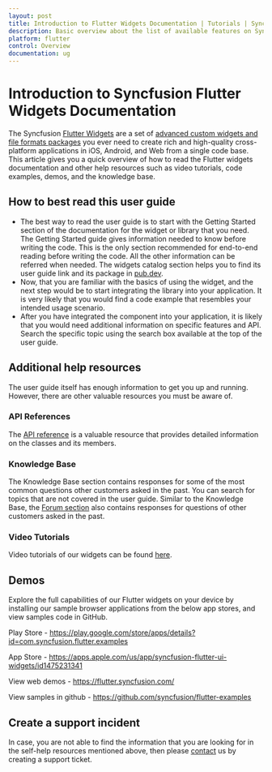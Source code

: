 ```yaml
---
layout: post
title: Introduction to Flutter Widgets Documentation | Tutorials | Syncfusion
description: Basic overview about the list of available features on Syncfusion Flutter widgets and steps to use the guide.
platform: flutter
control: Overview
documentation: ug
---
```


# Introduction to Syncfusion Flutter Widgets Documentation

The Syncfusion [Flutter Widgets](https://www.syncfusion.com/flutter-widgets) are a set of [advanced custom widgets and file formats packages](https://pub.dev/publishers/syncfusion.com/packages) you ever need to create rich and high-quality cross-platform applications in iOS, Android, and Web from a single code base. This article gives you a quick overview of how to read the Flutter widgets documentation and other help resources such as video tutorials, code examples, demos, and the knowledge base.

## How to best read this user guide

* The best way to read the user guide is to start with the Getting Started section of the documentation for the widget or library that you need. The Getting Started guide gives information needed to know before writing the code. This is the only section recommended for end-to-end reading before writing the code. All the other information can be referred when needed. The widgets catalog section helps you to find its user guide link and its package in [pub.dev](https://pub.dev/publishers/syncfusion.com/packages).
* Now, that you are familiar with the basics of using the widget, and the next step would be to start integrating the library into your application. It is very likely that you would find a code example that resembles your intended usage scenario.
* After you have integrated the component into your application, it is likely that you would need additional information on specific features and API. Search the specific topic using the search box available at the top of the user guide.

## Additional help resources

The user guide itself has enough information to get you up and running. However, there are other valuable resources you must be aware of.

### API References

The [API reference](https://help.syncfusion.com/flutter/introduction/api-reference) is a valuable resource that provides detailed information on the classes and its members.

### Knowledge Base
The Knowledge Base section contains responses for some of the most common questions other customers asked in the past. You can search for topics that are not covered in the user guide.
Similar to the Knowledge Base, the [Forum section](https://www.syncfusion.com/forums/flutter) also contains responses for questions of other customers asked in the past.

### Video Tutorials
Video tutorials of our widgets can be found [here](https://www.syncfusion.com/tutorial-videos).

## Demos
Explore the full capabilities of our Flutter widgets on your device by installing our sample browser applications from the below app stores, and view samples code in GitHub.

Play Store - https://play.google.com/store/apps/details?id=com.syncfusion.flutter.examples

App Store - https://apps.apple.com/us/app/syncfusion-flutter-ui-widgets/id1475231341

View web demos - https://flutter.syncfusion.com/

View samples in github - https://github.com/syncfusion/flutter-examples

## Create a support incident
In case, you are not able to find the information that you are looking for in the self-help resources mentioned above, then please [contact](https://www.syncfusion.com/support/directtrac/incidents) us by creating a support ticket.

